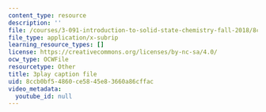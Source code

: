 ```yaml
---
content_type: resource
description: ''
file: /courses/3-091-introduction-to-solid-state-chemistry-fall-2018/8ccb0bf54860ce5845e83660a86cffac_DvGNpuan4rw.srt
file_type: application/x-subrip
learning_resource_types: []
license: https://creativecommons.org/licenses/by-nc-sa/4.0/
ocw_type: OCWFile
resourcetype: Other
title: 3play caption file
uid: 8ccb0bf5-4860-ce58-45e8-3660a86cffac
video_metadata:
  youtube_id: null
---
```

